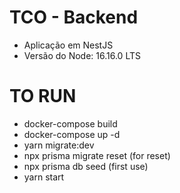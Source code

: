 # TCO - Backend

- Aplicação em NestJS
- Versão do Node: 16.16.0 LTS

# TO RUN

- docker-compose build
- docker-compose up -d
- yarn migrate:dev
- npx prisma migrate reset (for reset)
- npx prisma db seed (first use)
- yarn start
